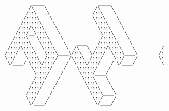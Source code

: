 <pre>    



          _____                    _____                            _____                    _____                _____          
         /\    \                  /\    \                          /\    \                  /\    \              /\    \         
        /::\    \                /::\    \                        /::\    \                /::\    \            /::\    \        
       /::::\    \               \:::\    \                      /::::\    \              /::::\    \           \:::\    \       
      /::::::\    \               \:::\    \                    /::::::\    \            /::::::\    \           \:::\    \      
     /:::/\:::\    \               \:::\    \                  /:::/\:::\    \          /:::/\:::\    \           \:::\    \     
    /:::/__\:::\    \               \:::\    \                /:::/__\:::\    \        /:::/__\:::\    \           \:::\    \    
   /::::\   \:::\    \              /::::\    \              /::::\   \:::\    \      /::::\   \:::\    \          /::::\    \   
  /::::::\   \:::\    \    ____    /::::::\    \            /::::::\   \:::\    \    /::::::\   \:::\    \        /::::::\    \  
 /:::/\:::\   \:::\    \  /\   \  /:::/\:::\    \          /:::/\:::\   \:::\    \  /:::/\:::\   \:::\____\      /:::/\:::\    \ 
/:::/  \:::\   \:::\____\/::\   \/:::/  \:::\____\        /:::/  \:::\   \:::\____\/:::/  \:::\   \:::|    |    /:::/  \:::\____\
\::/    \:::\  /:::/    /\:::\  /:::/    \::/    /        \::/    \:::\  /:::/    /\::/   |::::\  /:::|____|   /:::/    \::/    /
 \/____/ \:::\/:::/    /  \:::\/:::/    / \/____/          \/____/ \:::\/:::/    /  \/____|:::::\/:::/    /   /:::/    / \/____/ 
          \::::::/    /    \::::::/    /                            \::::::/    /         |:::::::::/    /   /:::/    /          
           \::::/    /      \::::/____/                              \::::/    /          |::|\::::/    /   /:::/    /           
           /:::/    /        \:::\    \                              /:::/    /           |::| \::/____/    \::/    /            
          /:::/    /          \:::\    \                            /:::/    /            |::|  ~|           \/____/             
         /:::/    /            \:::\    \                          /:::/    /             |::|   |                               
        /:::/    /              \:::\____\                        /:::/    /              \::|   |                               
        \::/    /                \::/    /                        \::/    /                \:|   |                               
         \/____/                  \/____/                          \/____/                  \|___|                               
                                                                                                                                 


                
</pre>   
